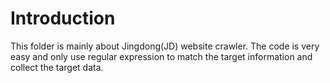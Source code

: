 # Introduction
This folder is mainly about Jingdong(JD) website crawler.
The code is very easy and only use regular expression to match the target information and collect the target data.
